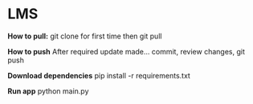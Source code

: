 # LMS
**How to pull:**
git clone for first time
then git pull

**How to push**
After required update made... commit, review changes, git push

**Download dependencies**
pip install -r requirements.txt

**Run app**
python main.py

